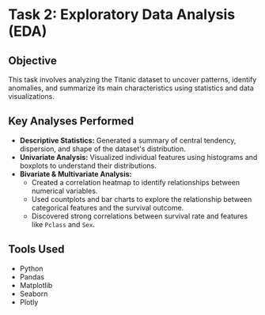 # Task 2: Exploratory Data Analysis (EDA)

## Objective
This task involves analyzing the Titanic dataset to uncover patterns, identify anomalies, and summarize its main characteristics using statistics and data visualizations.

## Key Analyses Performed
- **Descriptive Statistics:** Generated a summary of central tendency, dispersion, and shape of the dataset's distribution.
- **Univariate Analysis:** Visualized individual features using histograms and boxplots to understand their distributions.
- **Bivariate & Multivariate Analysis:**
  - Created a correlation heatmap to identify relationships between numerical variables.
  - Used countplots and bar charts to explore the relationship between categorical features and the survival outcome.
  - Discovered strong correlations between survival rate and features like `Pclass` and `Sex`.

## Tools Used
- Python
- Pandas
- Matplotlib
- Seaborn
- Plotly